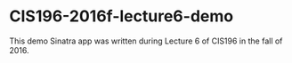 # CIS196-2016f-lecture6-demo

This demo Sinatra app was written during Lecture 6 of CIS196 in the fall of 2016.
